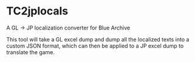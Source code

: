 # TC2jplocals
A GL -> JP localization converter for Blue Archive

This tool will take a GL excel dump and dump all the localized texts into a custom JSON format, which can then be applied to a JP excel dump to translate the game.
